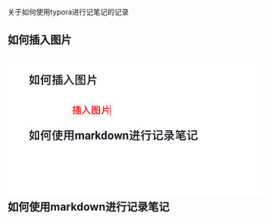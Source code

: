 关于如何使用typora进行记笔记的记录



## 如何插入图片



## ![image-20201226105350332](image-20201226105350332.png)如何使用markdown进行记录笔记



